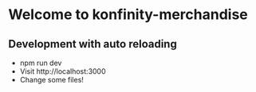 # Welcome to konfinity-merchandise

## Development with auto reloading
- npm run dev
- Visit http://localhost:3000
- Change some files!
